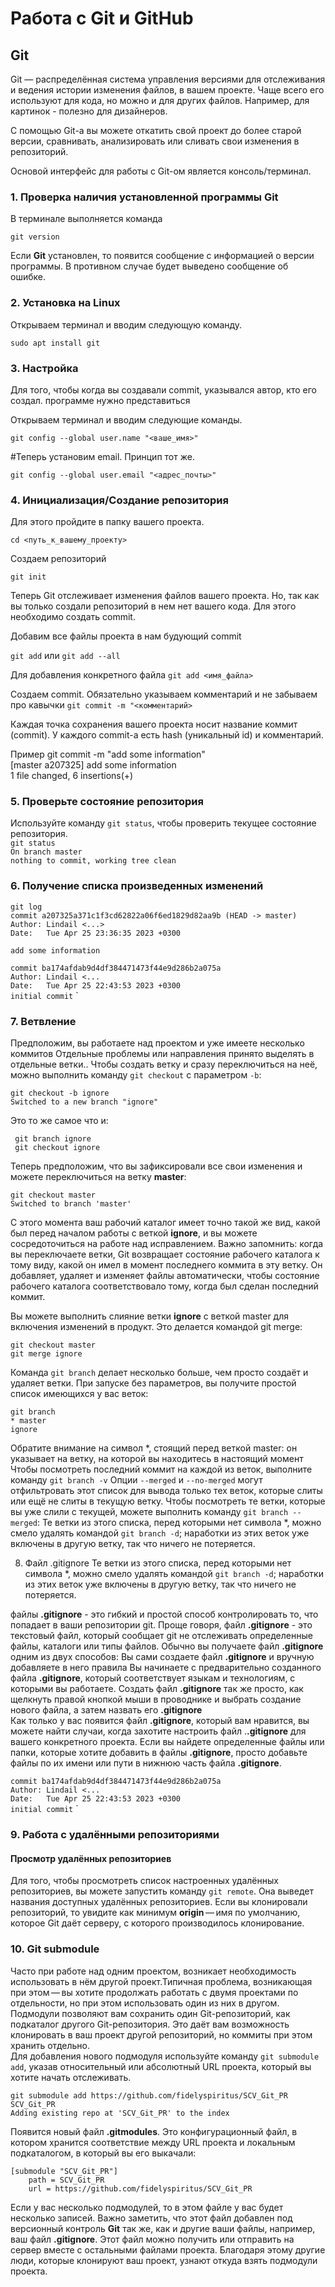 # Работа с Git и GitHub

## **Git**
Git — распределённая система управления версиями для отслеживания и ведения истории изменения файлов, в вашем проекте. Чаще всего его используют для кода, но можно и для других файлов. Например, для картинок - полезно для дизайнеров.

С помощью Git-a вы можете откатить свой проект до более старой версии, сравнивать, анализировать или сливать свои изменения в репозиторий.

Основой интерфейс для работы с Git-ом является консоль/терминал.

### 1. Проверка наличия установленной программы Git
В терминале выполняется команда 

`git version`

Если **Git**  установлен, то появится сообщение с информацией о версии программы. В противном случае будет выведено сообщение об ошибке.

### 2. Установка на Linux

 Открываем терминал и вводим следующую команду.

`sudo apt install git`

### 3. Настройка

Для того, чтобы когда вы создавали commit, указывался автор, кто его создал. программе нужно представиться

Открываем терминал и вводим следующие команды.

`git config --global user.name "<ваше_имя>"`

#Теперь установим email. Принцип тот же.

`git config --global user.email "<адрес_почты>"`

### 4. Инициализация/Создание репозитория

 Для этого пройдите в папку вашего проекта.

`cd <путь_к_вашему_проекту>`

Создаем репозиторий 

`git init`

Теперь Git отслеживает изменения файлов вашего проекта. Но, так как вы только создали репозиторий в нем нет вашего кода. Для этого необходимо создать commit.

Добавим все файлы проекта в нам будующий commit

`git add` или `git add --all`

Для добавления конкретного файла
`git add <имя_файла>`

Cоздаем commit. Обязательно указываем комментарий и не забываем про кавычки
`git commit -m "<комментарий>`

Каждая точка сохранения вашего проекта носит название коммит (commit). У каждого commit-a есть hash (уникальный id) и комментарий.

Пример
git commit -m "add some information" <br/>
[master a207325] add some information <br/>
 1 file changed, 6 insertions(+) <br/>

### 5. Проверьте состояние репозитория
Используйте команду `git status`, чтобы проверить текущее состояние репозитория. <br>
`git status`<br/>
`On branch master` <br/>
`nothing to commit, working tree clean`

### 6. Получение списка произведенных изменений 
`git log` <br/>
`commit a207325a371c1f3cd62822a06f6ed1829d82aa9b (HEAD -> master)`<br/>
`Author: Lindail <...> `<br/>
`Date:   Tue Apr 25 23:36:35 2023 +0300 `<br/>

`add some information`

`commit ba174afdab9d4df384471473f44e9d286b2a075a `<br/>
`Author: Lindail <... `<br/>
`Date:   Tue Apr 25 22:43:53 2023 +0300`<br/>
`initial commit`
`
### 7. Ветвление
Предположим, вы работаете над проектом и уже имеете несколько коммитов
Отдельные проблемы или направления принято выделять в отдельные ветки.. Чтобы создать ветку и сразу переключиться на неё, можно выполнить команду `git checkout` с параметром `-b`:

    git checkout -b ignore
    Switched to a new branch "ignore"

Это то же самое что и:

     git branch ignore
     git checkout ignore
Теперь предположим, что вы зафиксировали все свои изменения и можете переключиться на ветку **master**:

    git checkout master
    Switched to branch 'master'
С этого момента ваш рабочий каталог имеет точно такой же вид, какой был перед началом работы c веткой **ignore**, и вы можете сосредоточиться на работе над исправлением. Важно запомнить: когда вы переключаете ветки, Git возвращает состояние рабочего каталога к тому виду, какой он имел в момент последнего коммита в эту ветку. Он добавляет, удаляет и изменяет файлы автоматически, чтобы состояние рабочего каталога соответствовало тому, когда был сделан последний коммит.

Вы можете выполнить слияние ветки **ignore** с веткой master для включения изменений в продукт. Это делается командой git merge:

    git checkout master
    git merge ignore
Команда `git branch` делает несколько больше, чем просто создаёт и удаляет ветки. При запуске без параметров, вы получите простой список имеющихся у вас веток:

    git branch
    * master
    ignore
Обратите внимание на символ *, стоящий перед веткой master: он указывает на ветку, на которой вы находитесь в настоящий момент
Чтобы посмотреть последний коммит на каждой из веток, выполните команду `git branch -v`
Опции `--merged` и `--no-merged` могут отфильтровать этот список для вывода только тех веток, которые слиты или ещё не слиты в текущую ветку. Чтобы посмотреть те ветки, которые вы уже слили с текущей, можете выполнить команду `git branch --merged`:
Те ветки из этого списка, перед которыми нет символа *, можно смело удалять командой `git branch -d`; наработки из этих веток уже включены в другую ветку, так что ничего не потеряется.

8. Файл .gitignore
Те ветки из этого списка, перед которыми нет символа *, можно смело удалять командой `git branch -d`; наработки из этих веток уже включены в другую ветку, так что ничего не потеряется.

файлы **.gitignore** - это гибкий и простой способ контролировать то, что попадает в ваши репозитории git.
Проще говоря, файл **.gitignore** - это текстовый файл, который сообщает git не отслеживать определенные файлы, каталоги или типы файлов.
Обычно вы получаете файл **.gitignore** одним из двух способов:
Вы сами создаете файл **.gitignore** и вручную добавляете в него правила
Вы начинаете с предварительно созданного файла **.gitignore**, который соответствует языкам и технологиям, с которыми вы работаете.
Создать файл **.gitignore** так же просто, как щелкнуть правой кнопкой мыши в проводнике и выбрать создание нового файла, а затем назвать его **.gitignore**  
Как только у вас появится файл **.gitignore**, который вам нравится, вы можете найти случаи, когда захотите настроить файл .**.gitignore** для вашего конкретного проекта.
Если вы найдете определенные файлы или папки, которые хотите добавить в файлы **.gitignore**, просто добавьте файлы по их имени или пути в нижнюю часть файла **.gitignore**.

`commit ba174afdab9d4df384471473f44e9d286b2a075a `<br/>
`Author: Lindail <... `<br/>
`Date:   Tue Apr 25 22:43:53 2023 +0300`<br/>
`initial commit`
`
### 9. Работа с удалёнными репозиториями
#### Просмотр удалённых репозиториев
Для того, чтобы просмотреть список настроенных удалённых репозиториев, вы можете запустить команду `git remote`. Она выведет названия доступных удалённых репозиториев. Если вы клонировали репозиторий, то увидите как минимум **origin** — имя по умолчанию, которое Git даёт серверу, с которого производилось клонирование.

### 10. Git submodule
Часто при работе над одним проектом, возникает необходимость использовать в нём другой проект.Типичная проблема, возникающая при этом — вы хотите продолжать работать с двумя проектами по отдельности, но при этом использовать один из них в другом.<br/>
Подмодули позволяют вам сохранить один Git-репозиторий, как подкаталог другого Git-репозитория. Это даёт вам возможность клонировать в ваш проект другой репозиторий, но коммиты при этом хранить отдельно.<br/>
Для добавления нового подмодуля используйте команду `git submodule add`, указав относительный или абсолютный URL проекта, который вы хотите начать отслеживать.

    git submodule add https://github.com/fidelyspiritus/SCV_Git_PR SCV_Git_PR
    Adding existing repo at 'SCV_Git_PR' to the index
Появится новый файл **.gitmodules**. Это конфигурационный файл, в котором хранится соответствие между URL проекта и локальным подкаталогом, в который вы его выкачали:

    [submodule "SCV_Git_PR"]
	    path = SCV_Git_PR
	    url = https://github.com/fidelyspiritus/SCV_Git_PR
Если у вас несколько подмодулей, то в этом файле у вас будет несколько записей. Важно заметить, что этот файл добавлен под версионный контроль **Git** так же, как и другие ваши файлы, например, ваш файл **.gitignore**. Этот файл можно получить или отправить на сервер вместе с остальными файлами проекта. Благодаря этому другие люди, которые клонируют ваш проект, узнают откуда взять подмодули проекта.